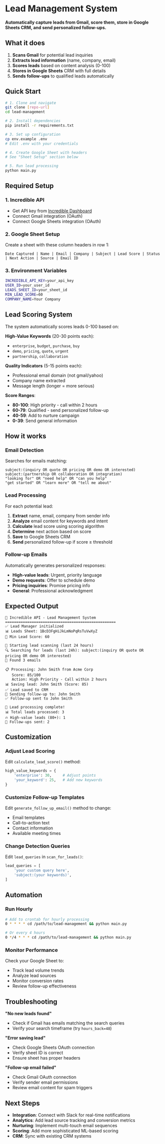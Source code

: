 # Lead Management System

**Automatically capture leads from Gmail, score them, store in Google Sheets CRM, and send personalized follow-ups.**

## What it does

1. **Scans Gmail** for potential lead inquiries
2. **Extracts lead information** (name, company, email)
3. **Scores leads** based on content analysis (0-100)
4. **Stores in Google Sheets** CRM with full details
5. **Sends follow-ups** to qualified leads automatically

## Quick Start

```bash
# 1. Clone and navigate
git clone [repo-url]
cd lead-management

# 2. Install dependencies
pip install -r requirements.txt

# 3. Set up configuration
cp env.example .env
# Edit .env with your credentials

# 4. Create Google Sheet with headers
# See "Sheet Setup" section below

# 5. Run lead processing
python main.py
```

## Required Setup

### 1. Incredible API

- Get API key from [Incredible Dashboard](https://incredible.one)
- Connect Gmail integration (OAuth)
- Connect Google Sheets integration (OAuth)

### 2. Google Sheet Setup

Create a sheet with these column headers in row 1:

```
Date Captured | Name | Email | Company | Subject | Lead Score | Status | Next Action | Source | Email ID
```

### 3. Environment Variables

```bash
INCREDIBLE_API_KEY=your_api_key
USER_ID=your_user_id
LEADS_SHEET_ID=your_sheet_id
MIN_LEAD_SCORE=60
COMPANY_NAME=Your Company
```

## Lead Scoring System

The system automatically scores leads 0-100 based on:

**High-Value Keywords** (20-30 points each):

- `enterprise`, `budget`, `purchase`, `buy`
- `demo`, `pricing`, `quote`, `urgent`
- `partnership`, `collaboration`

**Quality Indicators** (5-15 points each):

- Professional email domain (not gmail/yahoo)
- Company name extracted
- Message length (longer = more serious)

**Score Ranges**:

- **80-100**: High priority - call within 2 hours
- **60-79**: Qualified - send personalized follow-up
- **40-59**: Add to nurture campaign
- **0-39**: Send general information

## How it works

### Email Detection

Searches for emails matching:

```
subject:(inquiry OR quote OR pricing OR demo OR interested)
subject:(partnership OR collaboration OR integration)
"looking for" OR "need help" OR "can you help"
"get started" OR "learn more" OR "tell me about"
```

### Lead Processing

For each potential lead:

1. **Extract** name, email, company from sender info
2. **Analyze** email content for keywords and intent
3. **Calculate** lead score using scoring algorithm
4. **Determine** next action based on score
5. **Save** to Google Sheets CRM
6. **Send** personalized follow-up if score ≥ threshold

### Follow-up Emails

Automatically generates personalized responses:

- **High-value leads**: Urgent, priority language
- **Demo requests**: Offer to schedule demo
- **Pricing inquiries**: Promise pricing info
- **General**: Professional acknowledgment

## Expected Output

```
🎯 Incredible API - Lead Management System
==================================================
✅ Lead Manager initialized
📊 Leads Sheet: 1BcD3FgHiJkLmNoPqRsTuVwXyZ
🎯 Min Lead Score: 60

🚀 Starting lead scanning (last 24 hours)
🔍 Searching for leads (last 24h): subject:(inquiry OR quote OR pricing OR demo OR interested)
📧 Found 3 emails

📋 Processing: John Smith from Acme Corp
   Score: 85/100
   Action: High Priority - Call within 2 hours
📊 Saving lead: John Smith (Score: 85)
✅ Lead saved to CRM
📧 Sending follow-up to: John Smith
✅ Follow-up sent to John Smith

🎉 Lead processing complete!
📊 Total leads processed: 3
🔥 High-value leads (80+): 1
📧 Follow-ups sent: 2
```

## Customization

### Adjust Lead Scoring

Edit `calculate_lead_score()` method:

```python
high_value_keywords = {
    'enterprise': 30,     # Adjust points
    'your_keyword': 25,   # Add new keywords
}
```

### Customize Follow-up Templates

Edit `generate_follow_up_email()` method to change:

- Email templates
- Call-to-action text
- Contact information
- Available meeting times

### Change Detection Queries

Edit `lead_queries` in `scan_for_leads()`:

```python
lead_queries = [
    'your custom query here',
    'subject:(your keywords)',
]
```

## Automation

### Run Hourly

```bash
# Add to crontab for hourly processing
0 * * * * cd /path/to/lead-management && python main.py

# Or every 4 hours
0 */4 * * * cd /path/to/lead-management && python main.py
```

### Monitor Performance

Check your Google Sheet to:

- Track lead volume trends
- Analyze lead sources
- Monitor conversion rates
- Review follow-up effectiveness

## Troubleshooting

**"No new leads found"**

- Check if Gmail has emails matching the search queries
- Verify your search timeframe (try `hours_back=48`)

**"Error saving lead"**

- Check Google Sheets OAuth connection
- Verify sheet ID is correct
- Ensure sheet has proper headers

**"Follow-up email failed"**

- Check Gmail OAuth connection
- Verify sender email permissions
- Review email content for spam triggers

## Next Steps

- **Integration**: Connect with Slack for real-time notifications
- **Analytics**: Add lead source tracking and conversion metrics
- **Nurturing**: Implement multi-touch email sequences
- **Scoring**: Add more sophisticated ML-based scoring
- **CRM**: Sync with existing CRM systems
